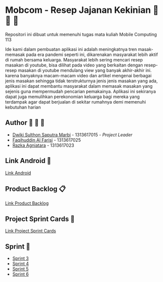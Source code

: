 # Mobcom - Resep Jajanan Kekinian :pizza: :hamburger: :fries:
Repositori ini dibuat untuk memenuhi tugas mata kuliah Mobile Computing 113

Ide kami dalam pembuatan aplikasi ini adalah meningkatnya tren masak-memasak pada era pandemi seperti ini, dikarenakan masyarakat lebih aktif di rumah bersama keluarga. Masyarakat lebih sering mencari resep masakan di youtube, bisa dilihat pada video yang berkaitan dengan resep-resep masakan  di youtube mendulang view yang banyak akhir-akhir ini.  karena banyaknya macam-macam video dan artikel mengenai berbagai jenis masakan sehingga tidak terstrukturnya jenis jenis masakan yang ada, aplikasi ini dapat membantu masyarakat dalam memasak masakan yang sejenis guna mempermudah pencarian pemakainya. Aplikasi ini sekiranya dapat juga memulihkan perekonomian keluarga bagi mereka yang terdampak agar dapat berjualan di sekitar rumahnya demi memenuhi kebutuhan harian

## Author :construction_worker: :construction_worker: :construction_worker:
* [Dwiki Sulthon Saputra Marbi](https://github.com/DNABigBoss) - 1313617015 - *Project Leader*
* [Faqihuddin Al Farisi](https://github.com/falfisme) - 1313617025
* [Razka Agniatara](https://github.com/Razka173) - 1313617023

## Link Android :iphone:
[Link Android](https://github.com/DNABigBoss/Mobcom)

## Product Backlog :clipboard:
[Link Product Backlog](https://docs.google.com/spreadsheets/d/17UESCjCuMqcH6AoVo_Gtnt-EjXaEHkXbpOpHY_e4tcw/edit?usp=sharing)

## Project Sprint Cards :date:
[Link Project Sprint Cards](https://github.com/DNABigBoss/Mobcom/projects/2)

## Sprint :milky_way:
* [Sprint 3](https://github.com/DNABigBoss/Mobcom-WebService/tree/sprint3)
* [Sprint 4](https://github.com/DNABigBoss/Mobcom-WebService/tree/sprint4)
* [Sprint 5](https://github.com/DNABigBoss/Mobcom-WebService/tree/sprint5)
* [Sprint 6](https://github.com/DNABigBoss/Mobcom-WebService/tree/sprint6)

